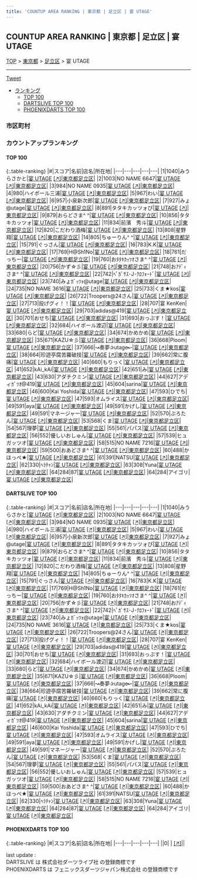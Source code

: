 ```yaml
---
title: 'COUNTUP AREA RANKING | 東京都 | 足立区 | 宴 UTAGE'
---
```

## COUNTUP AREA RANKING | 東京都 | 足立区 | 宴 UTAGE

[TOP](/darts/rank/) > [東京都](/darts/rank/東京都/) > [足立区](/darts/rank/東京都/足立区/) > 宴 UTAGE

___

<a href="https://twitter.com/share?ref_src=twsrc%5Etfw" data-text="COUNTUP AREA RANKING | 東京都足立区宴 UTAGE" class="twitter-share-button" data-hashtags="DARTSLIVE,PHOENIXDARTS,darts,ダーツ" data-show-count="false">Tweet</a>

* [ランキング](#カウントアップランキング)
    * [TOP 100](#top-100)
    * [DARTSLIVE TOP 100](#dartslive-top-100)
    * [PHOENIXDARTS TOP 100](#phoenixdarts-top-100)

### 市区町村

<ul>

</ul>

### カウントアップランキング

#### TOP 100



{:.table-ranking}
|#|スコア|名前|店名|所在地|
|---|---|---|---|---|
|1|1040|<span class="rank-name-dl">みうらさかと</span>|<a href="/darts/rank/shops/922d5892656a8dfb58d385ea46352d8f.html">宴 UTAGE</a> <a href="https://search.dartslive.com/jp/shop/922d5892656a8dfb58d385ea46352d8f">[↗]</a>|<a href="/darts/rank/東京都/足立区">東京都足立区</a>|
|2|1003|<span class="rank-name-dl">NO NAME 6647</span>|<a href="/darts/rank/shops/922d5892656a8dfb58d385ea46352d8f.html">宴 UTAGE</a> <a href="https://search.dartslive.com/jp/shop/922d5892656a8dfb58d385ea46352d8f">[↗]</a>|<a href="/darts/rank/東京都/足立区">東京都足立区</a>|
|3|984|<span class="rank-name-dl">NO NAME 0935</span>|<a href="/darts/rank/shops/922d5892656a8dfb58d385ea46352d8f.html">宴 UTAGE</a> <a href="https://search.dartslive.com/jp/shop/922d5892656a8dfb58d385ea46352d8f">[↗]</a>|<a href="/darts/rank/東京都/足立区">東京都足立区</a>|
|4|980|<span class="rank-name-dl">ハイボール三浦</span>|<a href="/darts/rank/shops/922d5892656a8dfb58d385ea46352d8f.html">宴 UTAGE</a> <a href="https://search.dartslive.com/jp/shop/922d5892656a8dfb58d385ea46352d8f">[↗]</a>|<a href="/darts/rank/東京都/足立区">東京都足立区</a>|
|5|967|<span class="rank-name-dl">わい</span>|<a href="/darts/rank/shops/922d5892656a8dfb58d385ea46352d8f.html">宴 UTAGE</a> <a href="https://search.dartslive.com/jp/shop/922d5892656a8dfb58d385ea46352d8f">[↗]</a>|<a href="/darts/rank/東京都/足立区">東京都足立区</a>|
|6|957|<span class="rank-name-dl">小泉新次郎</span>|<a href="/darts/rank/shops/922d5892656a8dfb58d385ea46352d8f.html">宴 UTAGE</a> <a href="https://search.dartslive.com/jp/shop/922d5892656a8dfb58d385ea46352d8f">[↗]</a>|<a href="/darts/rank/東京都/足立区">東京都足立区</a>|
|7|927|<span class="rank-name-dl">みょ@utage</span>|<a href="/darts/rank/shops/922d5892656a8dfb58d385ea46352d8f.html">宴 UTAGE</a> <a href="https://search.dartslive.com/jp/shop/922d5892656a8dfb58d385ea46352d8f">[↗]</a>|<a href="/darts/rank/東京都/足立区">東京都足立区</a>|
|8|891|<span class="rank-name-dl">タタキカッツォぴ</span>|<a href="/darts/rank/shops/922d5892656a8dfb58d385ea46352d8f.html">宴 UTAGE</a> <a href="https://search.dartslive.com/jp/shop/922d5892656a8dfb58d385ea46352d8f">[↗]</a>|<a href="/darts/rank/東京都/足立区">東京都足立区</a>|
|9|879|<span class="rank-name-dl">おらどさま^ ^</span>|<a href="/darts/rank/shops/922d5892656a8dfb58d385ea46352d8f.html">宴 UTAGE</a> <a href="https://search.dartslive.com/jp/shop/922d5892656a8dfb58d385ea46352d8f">[↗]</a>|<a href="/darts/rank/東京都/足立区">東京都足立区</a>|
|10|856|<span class="rank-name-dl">タタキカッツォ</span>|<a href="/darts/rank/shops/922d5892656a8dfb58d385ea46352d8f.html">宴 UTAGE</a> <a href="https://search.dartslive.com/jp/shop/922d5892656a8dfb58d385ea46352d8f">[↗]</a>|<a href="/darts/rank/東京都/足立区">東京都足立区</a>|
|11|834|<span class="rank-name-dl">前濱　秀斗</span>|<a href="/darts/rank/shops/922d5892656a8dfb58d385ea46352d8f.html">宴 UTAGE</a> <a href="https://search.dartslive.com/jp/shop/922d5892656a8dfb58d385ea46352d8f">[↗]</a>|<a href="/darts/rank/東京都/足立区">東京都足立区</a>|
|12|820|<span class="rank-name-dl">こだわり酒梅</span>|<a href="/darts/rank/shops/922d5892656a8dfb58d385ea46352d8f.html">宴 UTAGE</a> <a href="https://search.dartslive.com/jp/shop/922d5892656a8dfb58d385ea46352d8f">[↗]</a>|<a href="/darts/rank/東京都/足立区">東京都足立区</a>|
|13|808|<span class="rank-name-dl">星野　翔</span>|<a href="/darts/rank/shops/922d5892656a8dfb58d385ea46352d8f.html">宴 UTAGE</a> <a href="https://search.dartslive.com/jp/shop/922d5892656a8dfb58d385ea46352d8f">[↗]</a>|<a href="/darts/rank/東京都/足立区">東京都足立区</a>|
|14|805|<span class="rank-name-dl">ちゅーりん^ ^</span>|<a href="/darts/rank/shops/922d5892656a8dfb58d385ea46352d8f.html">宴 UTAGE</a> <a href="https://search.dartslive.com/jp/shop/922d5892656a8dfb58d385ea46352d8f">[↗]</a>|<a href="/darts/rank/東京都/足立区">東京都足立区</a>|
|15|791|<span class="rank-name-dl">ぐっさん</span>|<a href="/darts/rank/shops/922d5892656a8dfb58d385ea46352d8f.html">宴 UTAGE</a> <a href="https://search.dartslive.com/jp/shop/922d5892656a8dfb58d385ea46352d8f">[↗]</a>|<a href="/darts/rank/東京都/足立区">東京都足立区</a>|
|16|783|<span class="rank-name-dl">K.K</span>|<a href="/darts/rank/shops/922d5892656a8dfb58d385ea46352d8f.html">宴 UTAGE</a> <a href="https://search.dartslive.com/jp/shop/922d5892656a8dfb58d385ea46352d8f">[↗]</a>|<a href="/darts/rank/東京都/足立区">東京都足立区</a>|
|17|769|<span class="rank-name-dl">H@Sh1No</span>|<a href="/darts/rank/shops/922d5892656a8dfb58d385ea46352d8f.html">宴 UTAGE</a> <a href="https://search.dartslive.com/jp/shop/922d5892656a8dfb58d385ea46352d8f">[↗]</a>|<a href="/darts/rank/東京都/足立区">東京都足立区</a>|
|18|761|<span class="rank-name-dl">だっちー</span>|<a href="/darts/rank/shops/922d5892656a8dfb58d385ea46352d8f.html">宴 UTAGE</a> <a href="https://search.dartslive.com/jp/shop/922d5892656a8dfb58d385ea46352d8f">[↗]</a>|<a href="/darts/rank/東京都/足立区">東京都足立区</a>|
|19|760|<span class="rank-name-dl">おﾀﾀｷｶｯﾂｵさま^ ^</span>|<a href="/darts/rank/shops/922d5892656a8dfb58d385ea46352d8f.html">宴 UTAGE</a> <a href="https://search.dartslive.com/jp/shop/922d5892656a8dfb58d385ea46352d8f">[↗]</a>|<a href="/darts/rank/東京都/足立区">東京都足立区</a>|
|20|756|<span class="rank-name-dl">かず☆彡</span>|<a href="/darts/rank/shops/922d5892656a8dfb58d385ea46352d8f.html">宴 UTAGE</a> <a href="https://search.dartslive.com/jp/shop/922d5892656a8dfb58d385ea46352d8f">[↗]</a>|<a href="/darts/rank/東京都/足立区">東京都足立区</a>|
|21|748|<span class="rank-name-dl">おｱﾃﾞｨさま^ ^</span>|<a href="/darts/rank/shops/922d5892656a8dfb58d385ea46352d8f.html">宴 UTAGE</a> <a href="https://search.dartslive.com/jp/shop/922d5892656a8dfb58d385ea46352d8f">[↗]</a>|<a href="/darts/rank/東京都/足立区">東京都足立区</a>|
|22|742|<span class="rank-name-dl">ﾍﾟｶﾞｻｽ･J･ｸﾛﾌｫｰﾄﾞ</span>|<a href="/darts/rank/shops/922d5892656a8dfb58d385ea46352d8f.html">宴 UTAGE</a> <a href="https://search.dartslive.com/jp/shop/922d5892656a8dfb58d385ea46352d8f">[↗]</a>|<a href="/darts/rank/東京都/足立区">東京都足立区</a>|
|23|740|<span class="rank-name-dl">みょｶﾞｯﾂｫ@utage</span>|<a href="/darts/rank/shops/922d5892656a8dfb58d385ea46352d8f.html">宴 UTAGE</a> <a href="https://search.dartslive.com/jp/shop/922d5892656a8dfb58d385ea46352d8f">[↗]</a>|<a href="/darts/rank/東京都/足立区">東京都足立区</a>|
|24|735|<span class="rank-name-dl">NO NAME 3616</span>|<a href="/darts/rank/shops/922d5892656a8dfb58d385ea46352d8f.html">宴 UTAGE</a> <a href="https://search.dartslive.com/jp/shop/922d5892656a8dfb58d385ea46352d8f">[↗]</a>|<a href="/darts/rank/東京都/足立区">東京都足立区</a>|
|25|733|<span class="rank-name-dl">くま★kos</span>|<a href="/darts/rank/shops/922d5892656a8dfb58d385ea46352d8f.html">宴 UTAGE</a> <a href="https://search.dartslive.com/jp/shop/922d5892656a8dfb58d385ea46352d8f">[↗]</a>|<a href="/darts/rank/東京都/足立区">東京都足立区</a>|
|26|722|<span class="rank-name-dl">Troopers@24さん</span>|<a href="/darts/rank/shops/922d5892656a8dfb58d385ea46352d8f.html">宴 UTAGE</a> <a href="https://search.dartslive.com/jp/shop/922d5892656a8dfb58d385ea46352d8f">[↗]</a>|<a href="/darts/rank/東京都/足立区">東京都足立区</a>|
|27|713|<span class="rank-name-dl">投げグィ！！</span>|<a href="/darts/rank/shops/922d5892656a8dfb58d385ea46352d8f.html">宴 UTAGE</a> <a href="https://search.dartslive.com/jp/shop/922d5892656a8dfb58d385ea46352d8f">[↗]</a>|<a href="/darts/rank/東京都/足立区">東京都足立区</a>|
|28|707|<span class="rank-name-dl">宴 KenKen</span>|<a href="/darts/rank/shops/922d5892656a8dfb58d385ea46352d8f.html">宴 UTAGE</a> <a href="https://search.dartslive.com/jp/shop/922d5892656a8dfb58d385ea46352d8f">[↗]</a>|<a href="/darts/rank/東京都/足立区">東京都足立区</a>|
|29|703|<span class="rank-name-dl">adidas@419</span>|<a href="/darts/rank/shops/922d5892656a8dfb58d385ea46352d8f.html">宴 UTAGE</a> <a href="https://search.dartslive.com/jp/shop/922d5892656a8dfb58d385ea46352d8f">[↗]</a>|<a href="/darts/rank/東京都/足立区">東京都足立区</a>|
|30|701|<span class="rank-name-dl">おせち</span>|<a href="/darts/rank/shops/922d5892656a8dfb58d385ea46352d8f.html">宴 UTAGE</a> <a href="https://search.dartslive.com/jp/shop/922d5892656a8dfb58d385ea46352d8f">[↗]</a>|<a href="/darts/rank/東京都/足立区">東京都足立区</a>|
|31|693|<span class="rank-name-dl">おっぷす！</span>|<a href="/darts/rank/shops/922d5892656a8dfb58d385ea46352d8f.html">宴 UTAGE</a> <a href="https://search.dartslive.com/jp/shop/922d5892656a8dfb58d385ea46352d8f">[↗]</a>|<a href="/darts/rank/東京都/足立区">東京都足立区</a>|
|32|684|<span class="rank-name-dl">ハイボール渡辺</span>|<a href="/darts/rank/shops/922d5892656a8dfb58d385ea46352d8f.html">宴 UTAGE</a> <a href="https://search.dartslive.com/jp/shop/922d5892656a8dfb58d385ea46352d8f">[↗]</a>|<a href="/darts/rank/東京都/足立区">東京都足立区</a>|
|33|680|<span class="rank-name-dl">らど</span>|<a href="/darts/rank/shops/922d5892656a8dfb58d385ea46352d8f.html">宴 UTAGE</a> <a href="https://search.dartslive.com/jp/shop/922d5892656a8dfb58d385ea46352d8f">[↗]</a>|<a href="/darts/rank/東京都/足立区">東京都足立区</a>|
|34|674|<span class="rank-name-dl">かめかめ</span>|<a href="/darts/rank/shops/922d5892656a8dfb58d385ea46352d8f.html">宴 UTAGE</a> <a href="https://search.dartslive.com/jp/shop/922d5892656a8dfb58d385ea46352d8f">[↗]</a>|<a href="/darts/rank/東京都/足立区">東京都足立区</a>|
|35|671|<span class="rank-name-dl">KAZU☆彡</span>|<a href="/darts/rank/shops/922d5892656a8dfb58d385ea46352d8f.html">宴 UTAGE</a> <a href="https://search.dartslive.com/jp/shop/922d5892656a8dfb58d385ea46352d8f">[↗]</a>|<a href="/darts/rank/東京都/足立区">東京都足立区</a>|
|36|668|<span class="rank-name-dl">Ploom</span>|<a href="/darts/rank/shops/922d5892656a8dfb58d385ea46352d8f.html">宴 UTAGE</a> <a href="https://search.dartslive.com/jp/shop/922d5892656a8dfb58d385ea46352d8f">[↗]</a>|<a href="/darts/rank/東京都/足立区">東京都足立区</a>|
|37|666|<span class="rank-name-dl">↝奏夢✰utage↜</span>|<a href="/darts/rank/shops/922d5892656a8dfb58d385ea46352d8f.html">宴 UTAGE</a> <a href="https://search.dartslive.com/jp/shop/922d5892656a8dfb58d385ea46352d8f">[↗]</a>|<a href="/darts/rank/東京都/足立区">東京都足立区</a>|
|38|664|<span class="rank-name-dl">珍遊亭腐苦羅破技</span>|<a href="/darts/rank/shops/922d5892656a8dfb58d385ea46352d8f.html">宴 UTAGE</a> <a href="https://search.dartslive.com/jp/shop/922d5892656a8dfb58d385ea46352d8f">[↗]</a>|<a href="/darts/rank/東京都/足立区">東京都足立区</a>|
|39|662|<span class="rank-name-dl">常に腹痛</span>|<a href="/darts/rank/shops/922d5892656a8dfb58d385ea46352d8f.html">宴 UTAGE</a> <a href="https://search.dartslive.com/jp/shop/922d5892656a8dfb58d385ea46352d8f">[↗]</a>|<a href="/darts/rank/東京都/足立区">東京都足立区</a>|
|40|660|<span class="rank-name-dl">もりっく</span>|<a href="/darts/rank/shops/922d5892656a8dfb58d385ea46352d8f.html">宴 UTAGE</a> <a href="https://search.dartslive.com/jp/shop/922d5892656a8dfb58d385ea46352d8f">[↗]</a>|<a href="/darts/rank/東京都/足立区">東京都足立区</a>|
|41|652|<span class="rank-name-dl">kAi_kAi</span>|<a href="/darts/rank/shops/922d5892656a8dfb58d385ea46352d8f.html">宴 UTAGE</a> <a href="https://search.dartslive.com/jp/shop/922d5892656a8dfb58d385ea46352d8f">[↗]</a>|<a href="/darts/rank/東京都/足立区">東京都足立区</a>|
|42|651|<span class="rank-name-dl">み</span>|<a href="/darts/rank/shops/922d5892656a8dfb58d385ea46352d8f.html">宴 UTAGE</a> <a href="https://search.dartslive.com/jp/shop/922d5892656a8dfb58d385ea46352d8f">[↗]</a>|<a href="/darts/rank/東京都/足立区">東京都足立区</a>|
|43|630|<span class="rank-name-dl">アダチクミン</span>|<a href="/darts/rank/shops/922d5892656a8dfb58d385ea46352d8f.html">宴 UTAGE</a> <a href="https://search.dartslive.com/jp/shop/922d5892656a8dfb58d385ea46352d8f">[↗]</a>|<a href="/darts/rank/東京都/足立区">東京都足立区</a>|
|44|627|<span class="rank-name-dl">アディｶﾞﾂｵ@419</span>|<a href="/darts/rank/shops/922d5892656a8dfb58d385ea46352d8f.html">宴 UTAGE</a> <a href="https://search.dartslive.com/jp/shop/922d5892656a8dfb58d385ea46352d8f">[↗]</a>|<a href="/darts/rank/東京都/足立区">東京都足立区</a>|
|45|604|<span class="rank-name-dl">sarina</span>|<a href="/darts/rank/shops/922d5892656a8dfb58d385ea46352d8f.html">宴 UTAGE</a> <a href="https://search.dartslive.com/jp/shop/922d5892656a8dfb58d385ea46352d8f">[↗]</a>|<a href="/darts/rank/東京都/足立区">東京都足立区</a>|
|46|600|<span class="rank-name-dl">Kai Yoshida</span>|<a href="/darts/rank/shops/922d5892656a8dfb58d385ea46352d8f.html">宴 UTAGE</a> <a href="https://search.dartslive.com/jp/shop/922d5892656a8dfb58d385ea46352d8f">[↗]</a>|<a href="/darts/rank/東京都/足立区">東京都足立区</a>|
|47|593|<span class="rank-name-dl">ひでち</span>|<a href="/darts/rank/shops/922d5892656a8dfb58d385ea46352d8f.html">宴 UTAGE</a> <a href="https://search.dartslive.com/jp/shop/922d5892656a8dfb58d385ea46352d8f">[↗]</a>|<a href="/darts/rank/東京都/足立区">東京都足立区</a>|
|47|593|<span class="rank-name-dl">オムライス</span>|<a href="/darts/rank/shops/922d5892656a8dfb58d385ea46352d8f.html">宴 UTAGE</a> <a href="https://search.dartslive.com/jp/shop/922d5892656a8dfb58d385ea46352d8f">[↗]</a>|<a href="/darts/rank/東京都/足立区">東京都足立区</a>|
|49|591|<span class="rank-name-dl">aya</span>|<a href="/darts/rank/shops/922d5892656a8dfb58d385ea46352d8f.html">宴 UTAGE</a> <a href="https://search.dartslive.com/jp/shop/922d5892656a8dfb58d385ea46352d8f">[↗]</a>|<a href="/darts/rank/東京都/足立区">東京都足立区</a>|
|49|591|<span class="rank-name-dl">かげし</span>|<a href="/darts/rank/shops/922d5892656a8dfb58d385ea46352d8f.html">宴 UTAGE</a> <a href="https://search.dartslive.com/jp/shop/922d5892656a8dfb58d385ea46352d8f">[↗]</a>|<a href="/darts/rank/東京都/足立区">東京都足立区</a>|
|49|591|<span class="rank-name-dl">マネージャー</span>|<a href="/darts/rank/shops/922d5892656a8dfb58d385ea46352d8f.html">宴 UTAGE</a> <a href="https://search.dartslive.com/jp/shop/922d5892656a8dfb58d385ea46352d8f">[↗]</a>|<a href="/darts/rank/東京都/足立区">東京都足立区</a>|
|52|570|<span class="rank-name-dl">ぷろたん</span>|<a href="/darts/rank/shops/922d5892656a8dfb58d385ea46352d8f.html">宴 UTAGE</a> <a href="https://search.dartslive.com/jp/shop/922d5892656a8dfb58d385ea46352d8f">[↗]</a>|<a href="/darts/rank/東京都/足立区">東京都足立区</a>|
|53|568|<span class="rank-name-dl">くま</span>|<a href="/darts/rank/shops/922d5892656a8dfb58d385ea46352d8f.html">宴 UTAGE</a> <a href="https://search.dartslive.com/jp/shop/922d5892656a8dfb58d385ea46352d8f">[↗]</a>|<a href="/darts/rank/東京都/足立区">東京都足立区</a>|
|54|567|<span class="rank-name-dl">理夢</span>|<a href="/darts/rank/shops/922d5892656a8dfb58d385ea46352d8f.html">宴 UTAGE</a> <a href="https://search.dartslive.com/jp/shop/922d5892656a8dfb58d385ea46352d8f">[↗]</a>|<a href="/darts/rank/東京都/足立区">東京都足立区</a>|
|55|561|<span class="rank-name-dl">パパス</span>|<a href="/darts/rank/shops/922d5892656a8dfb58d385ea46352d8f.html">宴 UTAGE</a> <a href="https://search.dartslive.com/jp/shop/922d5892656a8dfb58d385ea46352d8f">[↗]</a>|<a href="/darts/rank/東京都/足立区">東京都足立区</a>|
|56|552|<span class="rank-name-dl">優しいおしゅん</span>|<a href="/darts/rank/shops/922d5892656a8dfb58d385ea46352d8f.html">宴 UTAGE</a> <a href="https://search.dartslive.com/jp/shop/922d5892656a8dfb58d385ea46352d8f">[↗]</a>|<a href="/darts/rank/東京都/足立区">東京都足立区</a>|
|57|539|<span class="rank-name-dl">ヒュガッツオ</span>|<a href="/darts/rank/shops/922d5892656a8dfb58d385ea46352d8f.html">宴 UTAGE</a> <a href="https://search.dartslive.com/jp/shop/922d5892656a8dfb58d385ea46352d8f">[↗]</a>|<a href="/darts/rank/東京都/足立区">東京都足立区</a>|
|58|515|<span class="rank-name-dl">NO NAME 7216</span>|<a href="/darts/rank/shops/922d5892656a8dfb58d385ea46352d8f.html">宴 UTAGE</a> <a href="https://search.dartslive.com/jp/shop/922d5892656a8dfb58d385ea46352d8f">[↗]</a>|<a href="/darts/rank/東京都/足立区">東京都足立区</a>|
|59|500|<span class="rank-name-dl">おあどさま^ ^</span>|<a href="/darts/rank/shops/922d5892656a8dfb58d385ea46352d8f.html">宴 UTAGE</a> <a href="https://search.dartslive.com/jp/shop/922d5892656a8dfb58d385ea46352d8f">[↗]</a>|<a href="/darts/rank/東京都/足立区">東京都足立区</a>|
|60|488|<span class="rank-name-dl">かほっぺ★</span>|<a href="/darts/rank/shops/922d5892656a8dfb58d385ea46352d8f.html">宴 UTAGE</a> <a href="https://search.dartslive.com/jp/shop/922d5892656a8dfb58d385ea46352d8f">[↗]</a>|<a href="/darts/rank/東京都/足立区">東京都足立区</a>|
|61|391|<span class="rank-name-dl">NATSU</span>|<a href="/darts/rank/shops/922d5892656a8dfb58d385ea46352d8f.html">宴 UTAGE</a> <a href="https://search.dartslive.com/jp/shop/922d5892656a8dfb58d385ea46352d8f">[↗]</a>|<a href="/darts/rank/東京都/足立区">東京都足立区</a>|
|62|330|<span class="rank-name-dl">ﾍﾗﾁｬﾝ</span>|<a href="/darts/rank/shops/922d5892656a8dfb58d385ea46352d8f.html">宴 UTAGE</a> <a href="https://search.dartslive.com/jp/shop/922d5892656a8dfb58d385ea46352d8f">[↗]</a>|<a href="/darts/rank/東京都/足立区">東京都足立区</a>|
|63|308|<span class="rank-name-dl">Yuna</span>|<a href="/darts/rank/shops/922d5892656a8dfb58d385ea46352d8f.html">宴 UTAGE</a> <a href="https://search.dartslive.com/jp/shop/922d5892656a8dfb58d385ea46352d8f">[↗]</a>|<a href="/darts/rank/東京都/足立区">東京都足立区</a>|
|64|284|<span class="rank-name-dl">87</span>|<a href="/darts/rank/shops/922d5892656a8dfb58d385ea46352d8f.html">宴 UTAGE</a> <a href="https://search.dartslive.com/jp/shop/922d5892656a8dfb58d385ea46352d8f">[↗]</a>|<a href="/darts/rank/東京都/足立区">東京都足立区</a>|
|64|284|<span class="rank-name-dl">アイゴリ</span>|<a href="/darts/rank/shops/922d5892656a8dfb58d385ea46352d8f.html">宴 UTAGE</a> <a href="https://search.dartslive.com/jp/shop/922d5892656a8dfb58d385ea46352d8f">[↗]</a>|<a href="/darts/rank/東京都/足立区">東京都足立区</a>|


#### DARTSLIVE TOP 100



{:.table-ranking}
|#|スコア|名前|店名|所在地|
|---|---|---|---|---|
|1|1040|<span class="rank-name-dl">みうらさかと</span>|<a href="/darts/rank/shops/922d5892656a8dfb58d385ea46352d8f.html">宴 UTAGE</a> <a href="https://search.dartslive.com/jp/shop/922d5892656a8dfb58d385ea46352d8f">[↗]</a>|<a href="/darts/rank/東京都/足立区">東京都足立区</a>|
|2|1003|<span class="rank-name-dl">NO NAME 6647</span>|<a href="/darts/rank/shops/922d5892656a8dfb58d385ea46352d8f.html">宴 UTAGE</a> <a href="https://search.dartslive.com/jp/shop/922d5892656a8dfb58d385ea46352d8f">[↗]</a>|<a href="/darts/rank/東京都/足立区">東京都足立区</a>|
|3|984|<span class="rank-name-dl">NO NAME 0935</span>|<a href="/darts/rank/shops/922d5892656a8dfb58d385ea46352d8f.html">宴 UTAGE</a> <a href="https://search.dartslive.com/jp/shop/922d5892656a8dfb58d385ea46352d8f">[↗]</a>|<a href="/darts/rank/東京都/足立区">東京都足立区</a>|
|4|980|<span class="rank-name-dl">ハイボール三浦</span>|<a href="/darts/rank/shops/922d5892656a8dfb58d385ea46352d8f.html">宴 UTAGE</a> <a href="https://search.dartslive.com/jp/shop/922d5892656a8dfb58d385ea46352d8f">[↗]</a>|<a href="/darts/rank/東京都/足立区">東京都足立区</a>|
|5|967|<span class="rank-name-dl">わい</span>|<a href="/darts/rank/shops/922d5892656a8dfb58d385ea46352d8f.html">宴 UTAGE</a> <a href="https://search.dartslive.com/jp/shop/922d5892656a8dfb58d385ea46352d8f">[↗]</a>|<a href="/darts/rank/東京都/足立区">東京都足立区</a>|
|6|957|<span class="rank-name-dl">小泉新次郎</span>|<a href="/darts/rank/shops/922d5892656a8dfb58d385ea46352d8f.html">宴 UTAGE</a> <a href="https://search.dartslive.com/jp/shop/922d5892656a8dfb58d385ea46352d8f">[↗]</a>|<a href="/darts/rank/東京都/足立区">東京都足立区</a>|
|7|927|<span class="rank-name-dl">みょ@utage</span>|<a href="/darts/rank/shops/922d5892656a8dfb58d385ea46352d8f.html">宴 UTAGE</a> <a href="https://search.dartslive.com/jp/shop/922d5892656a8dfb58d385ea46352d8f">[↗]</a>|<a href="/darts/rank/東京都/足立区">東京都足立区</a>|
|8|891|<span class="rank-name-dl">タタキカッツォぴ</span>|<a href="/darts/rank/shops/922d5892656a8dfb58d385ea46352d8f.html">宴 UTAGE</a> <a href="https://search.dartslive.com/jp/shop/922d5892656a8dfb58d385ea46352d8f">[↗]</a>|<a href="/darts/rank/東京都/足立区">東京都足立区</a>|
|9|879|<span class="rank-name-dl">おらどさま^ ^</span>|<a href="/darts/rank/shops/922d5892656a8dfb58d385ea46352d8f.html">宴 UTAGE</a> <a href="https://search.dartslive.com/jp/shop/922d5892656a8dfb58d385ea46352d8f">[↗]</a>|<a href="/darts/rank/東京都/足立区">東京都足立区</a>|
|10|856|<span class="rank-name-dl">タタキカッツォ</span>|<a href="/darts/rank/shops/922d5892656a8dfb58d385ea46352d8f.html">宴 UTAGE</a> <a href="https://search.dartslive.com/jp/shop/922d5892656a8dfb58d385ea46352d8f">[↗]</a>|<a href="/darts/rank/東京都/足立区">東京都足立区</a>|
|11|834|<span class="rank-name-dl">前濱　秀斗</span>|<a href="/darts/rank/shops/922d5892656a8dfb58d385ea46352d8f.html">宴 UTAGE</a> <a href="https://search.dartslive.com/jp/shop/922d5892656a8dfb58d385ea46352d8f">[↗]</a>|<a href="/darts/rank/東京都/足立区">東京都足立区</a>|
|12|820|<span class="rank-name-dl">こだわり酒梅</span>|<a href="/darts/rank/shops/922d5892656a8dfb58d385ea46352d8f.html">宴 UTAGE</a> <a href="https://search.dartslive.com/jp/shop/922d5892656a8dfb58d385ea46352d8f">[↗]</a>|<a href="/darts/rank/東京都/足立区">東京都足立区</a>|
|13|808|<span class="rank-name-dl">星野　翔</span>|<a href="/darts/rank/shops/922d5892656a8dfb58d385ea46352d8f.html">宴 UTAGE</a> <a href="https://search.dartslive.com/jp/shop/922d5892656a8dfb58d385ea46352d8f">[↗]</a>|<a href="/darts/rank/東京都/足立区">東京都足立区</a>|
|14|805|<span class="rank-name-dl">ちゅーりん^ ^</span>|<a href="/darts/rank/shops/922d5892656a8dfb58d385ea46352d8f.html">宴 UTAGE</a> <a href="https://search.dartslive.com/jp/shop/922d5892656a8dfb58d385ea46352d8f">[↗]</a>|<a href="/darts/rank/東京都/足立区">東京都足立区</a>|
|15|791|<span class="rank-name-dl">ぐっさん</span>|<a href="/darts/rank/shops/922d5892656a8dfb58d385ea46352d8f.html">宴 UTAGE</a> <a href="https://search.dartslive.com/jp/shop/922d5892656a8dfb58d385ea46352d8f">[↗]</a>|<a href="/darts/rank/東京都/足立区">東京都足立区</a>|
|16|783|<span class="rank-name-dl">K.K</span>|<a href="/darts/rank/shops/922d5892656a8dfb58d385ea46352d8f.html">宴 UTAGE</a> <a href="https://search.dartslive.com/jp/shop/922d5892656a8dfb58d385ea46352d8f">[↗]</a>|<a href="/darts/rank/東京都/足立区">東京都足立区</a>|
|17|769|<span class="rank-name-dl">H@Sh1No</span>|<a href="/darts/rank/shops/922d5892656a8dfb58d385ea46352d8f.html">宴 UTAGE</a> <a href="https://search.dartslive.com/jp/shop/922d5892656a8dfb58d385ea46352d8f">[↗]</a>|<a href="/darts/rank/東京都/足立区">東京都足立区</a>|
|18|761|<span class="rank-name-dl">だっちー</span>|<a href="/darts/rank/shops/922d5892656a8dfb58d385ea46352d8f.html">宴 UTAGE</a> <a href="https://search.dartslive.com/jp/shop/922d5892656a8dfb58d385ea46352d8f">[↗]</a>|<a href="/darts/rank/東京都/足立区">東京都足立区</a>|
|19|760|<span class="rank-name-dl">おﾀﾀｷｶｯﾂｵさま^ ^</span>|<a href="/darts/rank/shops/922d5892656a8dfb58d385ea46352d8f.html">宴 UTAGE</a> <a href="https://search.dartslive.com/jp/shop/922d5892656a8dfb58d385ea46352d8f">[↗]</a>|<a href="/darts/rank/東京都/足立区">東京都足立区</a>|
|20|756|<span class="rank-name-dl">かず☆彡</span>|<a href="/darts/rank/shops/922d5892656a8dfb58d385ea46352d8f.html">宴 UTAGE</a> <a href="https://search.dartslive.com/jp/shop/922d5892656a8dfb58d385ea46352d8f">[↗]</a>|<a href="/darts/rank/東京都/足立区">東京都足立区</a>|
|21|748|<span class="rank-name-dl">おｱﾃﾞｨさま^ ^</span>|<a href="/darts/rank/shops/922d5892656a8dfb58d385ea46352d8f.html">宴 UTAGE</a> <a href="https://search.dartslive.com/jp/shop/922d5892656a8dfb58d385ea46352d8f">[↗]</a>|<a href="/darts/rank/東京都/足立区">東京都足立区</a>|
|22|742|<span class="rank-name-dl">ﾍﾟｶﾞｻｽ･J･ｸﾛﾌｫｰﾄﾞ</span>|<a href="/darts/rank/shops/922d5892656a8dfb58d385ea46352d8f.html">宴 UTAGE</a> <a href="https://search.dartslive.com/jp/shop/922d5892656a8dfb58d385ea46352d8f">[↗]</a>|<a href="/darts/rank/東京都/足立区">東京都足立区</a>|
|23|740|<span class="rank-name-dl">みょｶﾞｯﾂｫ@utage</span>|<a href="/darts/rank/shops/922d5892656a8dfb58d385ea46352d8f.html">宴 UTAGE</a> <a href="https://search.dartslive.com/jp/shop/922d5892656a8dfb58d385ea46352d8f">[↗]</a>|<a href="/darts/rank/東京都/足立区">東京都足立区</a>|
|24|735|<span class="rank-name-dl">NO NAME 3616</span>|<a href="/darts/rank/shops/922d5892656a8dfb58d385ea46352d8f.html">宴 UTAGE</a> <a href="https://search.dartslive.com/jp/shop/922d5892656a8dfb58d385ea46352d8f">[↗]</a>|<a href="/darts/rank/東京都/足立区">東京都足立区</a>|
|25|733|<span class="rank-name-dl">くま★kos</span>|<a href="/darts/rank/shops/922d5892656a8dfb58d385ea46352d8f.html">宴 UTAGE</a> <a href="https://search.dartslive.com/jp/shop/922d5892656a8dfb58d385ea46352d8f">[↗]</a>|<a href="/darts/rank/東京都/足立区">東京都足立区</a>|
|26|722|<span class="rank-name-dl">Troopers@24さん</span>|<a href="/darts/rank/shops/922d5892656a8dfb58d385ea46352d8f.html">宴 UTAGE</a> <a href="https://search.dartslive.com/jp/shop/922d5892656a8dfb58d385ea46352d8f">[↗]</a>|<a href="/darts/rank/東京都/足立区">東京都足立区</a>|
|27|713|<span class="rank-name-dl">投げグィ！！</span>|<a href="/darts/rank/shops/922d5892656a8dfb58d385ea46352d8f.html">宴 UTAGE</a> <a href="https://search.dartslive.com/jp/shop/922d5892656a8dfb58d385ea46352d8f">[↗]</a>|<a href="/darts/rank/東京都/足立区">東京都足立区</a>|
|28|707|<span class="rank-name-dl">宴 KenKen</span>|<a href="/darts/rank/shops/922d5892656a8dfb58d385ea46352d8f.html">宴 UTAGE</a> <a href="https://search.dartslive.com/jp/shop/922d5892656a8dfb58d385ea46352d8f">[↗]</a>|<a href="/darts/rank/東京都/足立区">東京都足立区</a>|
|29|703|<span class="rank-name-dl">adidas@419</span>|<a href="/darts/rank/shops/922d5892656a8dfb58d385ea46352d8f.html">宴 UTAGE</a> <a href="https://search.dartslive.com/jp/shop/922d5892656a8dfb58d385ea46352d8f">[↗]</a>|<a href="/darts/rank/東京都/足立区">東京都足立区</a>|
|30|701|<span class="rank-name-dl">おせち</span>|<a href="/darts/rank/shops/922d5892656a8dfb58d385ea46352d8f.html">宴 UTAGE</a> <a href="https://search.dartslive.com/jp/shop/922d5892656a8dfb58d385ea46352d8f">[↗]</a>|<a href="/darts/rank/東京都/足立区">東京都足立区</a>|
|31|693|<span class="rank-name-dl">おっぷす！</span>|<a href="/darts/rank/shops/922d5892656a8dfb58d385ea46352d8f.html">宴 UTAGE</a> <a href="https://search.dartslive.com/jp/shop/922d5892656a8dfb58d385ea46352d8f">[↗]</a>|<a href="/darts/rank/東京都/足立区">東京都足立区</a>|
|32|684|<span class="rank-name-dl">ハイボール渡辺</span>|<a href="/darts/rank/shops/922d5892656a8dfb58d385ea46352d8f.html">宴 UTAGE</a> <a href="https://search.dartslive.com/jp/shop/922d5892656a8dfb58d385ea46352d8f">[↗]</a>|<a href="/darts/rank/東京都/足立区">東京都足立区</a>|
|33|680|<span class="rank-name-dl">らど</span>|<a href="/darts/rank/shops/922d5892656a8dfb58d385ea46352d8f.html">宴 UTAGE</a> <a href="https://search.dartslive.com/jp/shop/922d5892656a8dfb58d385ea46352d8f">[↗]</a>|<a href="/darts/rank/東京都/足立区">東京都足立区</a>|
|34|674|<span class="rank-name-dl">かめかめ</span>|<a href="/darts/rank/shops/922d5892656a8dfb58d385ea46352d8f.html">宴 UTAGE</a> <a href="https://search.dartslive.com/jp/shop/922d5892656a8dfb58d385ea46352d8f">[↗]</a>|<a href="/darts/rank/東京都/足立区">東京都足立区</a>|
|35|671|<span class="rank-name-dl">KAZU☆彡</span>|<a href="/darts/rank/shops/922d5892656a8dfb58d385ea46352d8f.html">宴 UTAGE</a> <a href="https://search.dartslive.com/jp/shop/922d5892656a8dfb58d385ea46352d8f">[↗]</a>|<a href="/darts/rank/東京都/足立区">東京都足立区</a>|
|36|668|<span class="rank-name-dl">Ploom</span>|<a href="/darts/rank/shops/922d5892656a8dfb58d385ea46352d8f.html">宴 UTAGE</a> <a href="https://search.dartslive.com/jp/shop/922d5892656a8dfb58d385ea46352d8f">[↗]</a>|<a href="/darts/rank/東京都/足立区">東京都足立区</a>|
|37|666|<span class="rank-name-dl">↝奏夢✰utage↜</span>|<a href="/darts/rank/shops/922d5892656a8dfb58d385ea46352d8f.html">宴 UTAGE</a> <a href="https://search.dartslive.com/jp/shop/922d5892656a8dfb58d385ea46352d8f">[↗]</a>|<a href="/darts/rank/東京都/足立区">東京都足立区</a>|
|38|664|<span class="rank-name-dl">珍遊亭腐苦羅破技</span>|<a href="/darts/rank/shops/922d5892656a8dfb58d385ea46352d8f.html">宴 UTAGE</a> <a href="https://search.dartslive.com/jp/shop/922d5892656a8dfb58d385ea46352d8f">[↗]</a>|<a href="/darts/rank/東京都/足立区">東京都足立区</a>|
|39|662|<span class="rank-name-dl">常に腹痛</span>|<a href="/darts/rank/shops/922d5892656a8dfb58d385ea46352d8f.html">宴 UTAGE</a> <a href="https://search.dartslive.com/jp/shop/922d5892656a8dfb58d385ea46352d8f">[↗]</a>|<a href="/darts/rank/東京都/足立区">東京都足立区</a>|
|40|660|<span class="rank-name-dl">もりっく</span>|<a href="/darts/rank/shops/922d5892656a8dfb58d385ea46352d8f.html">宴 UTAGE</a> <a href="https://search.dartslive.com/jp/shop/922d5892656a8dfb58d385ea46352d8f">[↗]</a>|<a href="/darts/rank/東京都/足立区">東京都足立区</a>|
|41|652|<span class="rank-name-dl">kAi_kAi</span>|<a href="/darts/rank/shops/922d5892656a8dfb58d385ea46352d8f.html">宴 UTAGE</a> <a href="https://search.dartslive.com/jp/shop/922d5892656a8dfb58d385ea46352d8f">[↗]</a>|<a href="/darts/rank/東京都/足立区">東京都足立区</a>|
|42|651|<span class="rank-name-dl">み</span>|<a href="/darts/rank/shops/922d5892656a8dfb58d385ea46352d8f.html">宴 UTAGE</a> <a href="https://search.dartslive.com/jp/shop/922d5892656a8dfb58d385ea46352d8f">[↗]</a>|<a href="/darts/rank/東京都/足立区">東京都足立区</a>|
|43|630|<span class="rank-name-dl">アダチクミン</span>|<a href="/darts/rank/shops/922d5892656a8dfb58d385ea46352d8f.html">宴 UTAGE</a> <a href="https://search.dartslive.com/jp/shop/922d5892656a8dfb58d385ea46352d8f">[↗]</a>|<a href="/darts/rank/東京都/足立区">東京都足立区</a>|
|44|627|<span class="rank-name-dl">アディｶﾞﾂｵ@419</span>|<a href="/darts/rank/shops/922d5892656a8dfb58d385ea46352d8f.html">宴 UTAGE</a> <a href="https://search.dartslive.com/jp/shop/922d5892656a8dfb58d385ea46352d8f">[↗]</a>|<a href="/darts/rank/東京都/足立区">東京都足立区</a>|
|45|604|<span class="rank-name-dl">sarina</span>|<a href="/darts/rank/shops/922d5892656a8dfb58d385ea46352d8f.html">宴 UTAGE</a> <a href="https://search.dartslive.com/jp/shop/922d5892656a8dfb58d385ea46352d8f">[↗]</a>|<a href="/darts/rank/東京都/足立区">東京都足立区</a>|
|46|600|<span class="rank-name-dl">Kai Yoshida</span>|<a href="/darts/rank/shops/922d5892656a8dfb58d385ea46352d8f.html">宴 UTAGE</a> <a href="https://search.dartslive.com/jp/shop/922d5892656a8dfb58d385ea46352d8f">[↗]</a>|<a href="/darts/rank/東京都/足立区">東京都足立区</a>|
|47|593|<span class="rank-name-dl">ひでち</span>|<a href="/darts/rank/shops/922d5892656a8dfb58d385ea46352d8f.html">宴 UTAGE</a> <a href="https://search.dartslive.com/jp/shop/922d5892656a8dfb58d385ea46352d8f">[↗]</a>|<a href="/darts/rank/東京都/足立区">東京都足立区</a>|
|47|593|<span class="rank-name-dl">オムライス</span>|<a href="/darts/rank/shops/922d5892656a8dfb58d385ea46352d8f.html">宴 UTAGE</a> <a href="https://search.dartslive.com/jp/shop/922d5892656a8dfb58d385ea46352d8f">[↗]</a>|<a href="/darts/rank/東京都/足立区">東京都足立区</a>|
|49|591|<span class="rank-name-dl">aya</span>|<a href="/darts/rank/shops/922d5892656a8dfb58d385ea46352d8f.html">宴 UTAGE</a> <a href="https://search.dartslive.com/jp/shop/922d5892656a8dfb58d385ea46352d8f">[↗]</a>|<a href="/darts/rank/東京都/足立区">東京都足立区</a>|
|49|591|<span class="rank-name-dl">かげし</span>|<a href="/darts/rank/shops/922d5892656a8dfb58d385ea46352d8f.html">宴 UTAGE</a> <a href="https://search.dartslive.com/jp/shop/922d5892656a8dfb58d385ea46352d8f">[↗]</a>|<a href="/darts/rank/東京都/足立区">東京都足立区</a>|
|49|591|<span class="rank-name-dl">マネージャー</span>|<a href="/darts/rank/shops/922d5892656a8dfb58d385ea46352d8f.html">宴 UTAGE</a> <a href="https://search.dartslive.com/jp/shop/922d5892656a8dfb58d385ea46352d8f">[↗]</a>|<a href="/darts/rank/東京都/足立区">東京都足立区</a>|
|52|570|<span class="rank-name-dl">ぷろたん</span>|<a href="/darts/rank/shops/922d5892656a8dfb58d385ea46352d8f.html">宴 UTAGE</a> <a href="https://search.dartslive.com/jp/shop/922d5892656a8dfb58d385ea46352d8f">[↗]</a>|<a href="/darts/rank/東京都/足立区">東京都足立区</a>|
|53|568|<span class="rank-name-dl">くま</span>|<a href="/darts/rank/shops/922d5892656a8dfb58d385ea46352d8f.html">宴 UTAGE</a> <a href="https://search.dartslive.com/jp/shop/922d5892656a8dfb58d385ea46352d8f">[↗]</a>|<a href="/darts/rank/東京都/足立区">東京都足立区</a>|
|54|567|<span class="rank-name-dl">理夢</span>|<a href="/darts/rank/shops/922d5892656a8dfb58d385ea46352d8f.html">宴 UTAGE</a> <a href="https://search.dartslive.com/jp/shop/922d5892656a8dfb58d385ea46352d8f">[↗]</a>|<a href="/darts/rank/東京都/足立区">東京都足立区</a>|
|55|561|<span class="rank-name-dl">パパス</span>|<a href="/darts/rank/shops/922d5892656a8dfb58d385ea46352d8f.html">宴 UTAGE</a> <a href="https://search.dartslive.com/jp/shop/922d5892656a8dfb58d385ea46352d8f">[↗]</a>|<a href="/darts/rank/東京都/足立区">東京都足立区</a>|
|56|552|<span class="rank-name-dl">優しいおしゅん</span>|<a href="/darts/rank/shops/922d5892656a8dfb58d385ea46352d8f.html">宴 UTAGE</a> <a href="https://search.dartslive.com/jp/shop/922d5892656a8dfb58d385ea46352d8f">[↗]</a>|<a href="/darts/rank/東京都/足立区">東京都足立区</a>|
|57|539|<span class="rank-name-dl">ヒュガッツオ</span>|<a href="/darts/rank/shops/922d5892656a8dfb58d385ea46352d8f.html">宴 UTAGE</a> <a href="https://search.dartslive.com/jp/shop/922d5892656a8dfb58d385ea46352d8f">[↗]</a>|<a href="/darts/rank/東京都/足立区">東京都足立区</a>|
|58|515|<span class="rank-name-dl">NO NAME 7216</span>|<a href="/darts/rank/shops/922d5892656a8dfb58d385ea46352d8f.html">宴 UTAGE</a> <a href="https://search.dartslive.com/jp/shop/922d5892656a8dfb58d385ea46352d8f">[↗]</a>|<a href="/darts/rank/東京都/足立区">東京都足立区</a>|
|59|500|<span class="rank-name-dl">おあどさま^ ^</span>|<a href="/darts/rank/shops/922d5892656a8dfb58d385ea46352d8f.html">宴 UTAGE</a> <a href="https://search.dartslive.com/jp/shop/922d5892656a8dfb58d385ea46352d8f">[↗]</a>|<a href="/darts/rank/東京都/足立区">東京都足立区</a>|
|60|488|<span class="rank-name-dl">かほっぺ★</span>|<a href="/darts/rank/shops/922d5892656a8dfb58d385ea46352d8f.html">宴 UTAGE</a> <a href="https://search.dartslive.com/jp/shop/922d5892656a8dfb58d385ea46352d8f">[↗]</a>|<a href="/darts/rank/東京都/足立区">東京都足立区</a>|
|61|391|<span class="rank-name-dl">NATSU</span>|<a href="/darts/rank/shops/922d5892656a8dfb58d385ea46352d8f.html">宴 UTAGE</a> <a href="https://search.dartslive.com/jp/shop/922d5892656a8dfb58d385ea46352d8f">[↗]</a>|<a href="/darts/rank/東京都/足立区">東京都足立区</a>|
|62|330|<span class="rank-name-dl">ﾍﾗﾁｬﾝ</span>|<a href="/darts/rank/shops/922d5892656a8dfb58d385ea46352d8f.html">宴 UTAGE</a> <a href="https://search.dartslive.com/jp/shop/922d5892656a8dfb58d385ea46352d8f">[↗]</a>|<a href="/darts/rank/東京都/足立区">東京都足立区</a>|
|63|308|<span class="rank-name-dl">Yuna</span>|<a href="/darts/rank/shops/922d5892656a8dfb58d385ea46352d8f.html">宴 UTAGE</a> <a href="https://search.dartslive.com/jp/shop/922d5892656a8dfb58d385ea46352d8f">[↗]</a>|<a href="/darts/rank/東京都/足立区">東京都足立区</a>|
|64|284|<span class="rank-name-dl">87</span>|<a href="/darts/rank/shops/922d5892656a8dfb58d385ea46352d8f.html">宴 UTAGE</a> <a href="https://search.dartslive.com/jp/shop/922d5892656a8dfb58d385ea46352d8f">[↗]</a>|<a href="/darts/rank/東京都/足立区">東京都足立区</a>|
|64|284|<span class="rank-name-dl">アイゴリ</span>|<a href="/darts/rank/shops/922d5892656a8dfb58d385ea46352d8f.html">宴 UTAGE</a> <a href="https://search.dartslive.com/jp/shop/922d5892656a8dfb58d385ea46352d8f">[↗]</a>|<a href="/darts/rank/東京都/足立区">東京都足立区</a>|


#### PHOENIXDARTS TOP 100



{:.table-ranking}
|#|スコア|名前|店名|所在地|
|---|---|---|---|---|
||0|<span class="rank-name-dl"> </span>|<a href="/darts/rank/shops/.html"></a> <a href="">[↗]</a>|<a href="/darts/rank//"></a>|


<div class="footer border-top border-gray-light mt-5 pt-3 text-right text-gray">
    last update : <span style="font-weight: italic" id="foot_last_modified"></span><br />
    DARTSLIVE は 株式会社ダーツライブ社 の登録商標です<br />
    PHOENIXDARTS は フェニックスダーツジャパン株式会社 の登録商標です<br />
</div>

<script src="https://cdnjs.cloudflare.com/ajax/libs/jquery.tablesorter/2.31.3/js/jquery.tablesorter.min.js" integrity="sha512-qzgd5cYSZcosqpzpn7zF2ZId8f/8CHmFKZ8j7mU4OUXTNRd5g+ZHBPsgKEwoqxCtdQvExE5LprwwPAgoicguNg==" crossorigin="anonymous" referrerpolicy="no-referrer"></script>
<link rel="stylesheet" href="https://cdnjs.cloudflare.com/ajax/libs/jquery.tablesorter/2.31.3/css/theme.default.min.css" integrity="sha512-wghhOJkjQX0Lh3NSWvNKeZ0ZpNn+SPVXX1Qyc9OCaogADktxrBiBdKGDoqVUOyhStvMBmJQ8ZdMHiR3wuEq8+w==" crossorigin="anonymous" referrerpolicy="no-referrer" />
<script>
$(function() {
    $(".table-ranking").tablesorter({sortList:[[0, 0]]});
    $("#foot_last_modified").text(formatDate(new Date(document.lastModified), 'yyyy-MM-dd HH:mm:ss'));
});
</script>

<script async src="https://platform.twitter.com/widgets.js" charset="utf-8"></script>